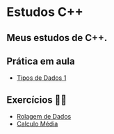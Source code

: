 # Estudos C++
Meus estudos de C++. <br>
---

## Prática em aula

- [Tipos de Dados 1](https://github.com/Giuliamourac/01-TipoDeDados.git)

## Exercícios 🐱‍👤

- [Rolagem de Dados](https://github.com/Giuliamourac/Rolagem-de-Dados.git)
- [Calculo Média](https://github.com/Giuliamourac/CalculoMedia.git)
